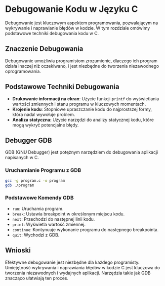 
# Debugowanie Kodu w Języku C

Debugowanie jest kluczowym aspektem programowania, pozwalającym na wykrywanie i naprawianie błędów w kodzie. W tym rozdziale omówimy podstawowe techniki debugowania kodu w C.

## Znaczenie Debugowania
Debugowanie umożliwia programistom zrozumienie, dlaczego ich program działa inaczej niż oczekiwano, i jest niezbędne do tworzenia niezawodnego oprogramowania.

## Podstawowe Techniki Debugowania
- **Drukowanie informacji na ekran**: Użycie funkcji `printf` do wyświetlania wartości zmiennych i stanu programu w kluczowych momentach.
- **Krojenie kodu**: Stopniowe upraszczanie kodu do najprostszej formy, która nadal wywołuje problem.
- **Analiza statyczna**: Użycie narzędzi do analizy statycznej kodu, które mogą wykryć potencjalne błędy.

## Debugger GDB
GDB (GNU Debugger) jest potężnym narzędziem do debugowania aplikacji napisanych w C.

### Uruchamianie Programu z GDB
```bash
gcc -g program.c -o program
gdb ./program
```

### Podstawowe Komendy GDB
- `run`: Uruchamia program.
- `break`: Ustawia breakpoint w określonym miejscu kodu.
- `next`: Przechodzi do następnej linii kodu.
- `print`: Wyświetla wartość zmiennej.
- `continue`: Kontynuuje wykonanie programu do następnego breakpointa.
- `quit`: Wychodzi z GDB.

## Wnioski
Efektywne debugowanie jest niezbędne dla każdego programisty. Umiejętność wykrywania i naprawiania błędów w kodzie C jest kluczowa do tworzenia niezawodnych i wydajnych aplikacji. Narzędzia takie jak GDB znacząco ułatwiają ten proces.
